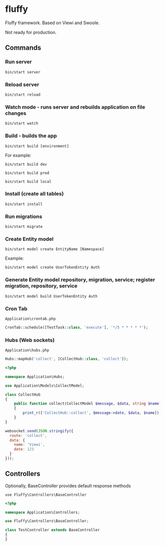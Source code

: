 # fluffy

Fluffy framework. Based on Viewi and Swoole.

Not ready for production.

## Commands

### Run server

`bin/start server`

### Reload server

`bin/start reload`

### Watch mode - runs server and rebuilds application on file changes

`bin/start watch`

### Build - builds the app

`bin/start build [environment]`

For example:

`bin/start build dev`

`bin/start build prod`

`bin/start build local`

### Install (create all tables)

`bin/start install`

### Run migrations

`bin/start migrate`

### Create Entity model

`bin/start model create EntityName [Namespace]`

Example:

`bin/start model create UserTokenEntity Auth`

### Generate Entity model repository, migration, service; register migration, repository, service

`bin/start model build UserTokenEntity Auth`

### Cron Tab

`Application\crontab.php`

```php
CronTab::schedule([TestTask::class, 'execute'], '*/5 * * * * *');
```

### Hubs (Web sockets)

`Application\hubs.php`

```php
Hubs::mapHub('collect', [CollectHub::class, 'collect']);
```

```php
<?php

namespace Application\Hubs;

use Application\Models\CollectModel;

class CollectHub
{
    public function collect(CollectModel $message, $data, string $name)
    {
        print_r(['CollectHub::collect', $message->date, $data, $name]);
    }
}
```

```js
websocket.send(JSON.stringify({ 
  route: 'collect',
  data: { 
    name: 'Viewi',
    date: 123
  }
}));
```

## Controllers

Optionally, BaseController provides default response methods

`use Fluffy\Controllers\BaseController`

```php
<?php

namespace Application\Controllers;

use Fluffy\Controllers\BaseController;

class TestController extends BaseController
{
}
```
